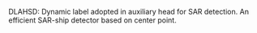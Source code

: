 DLAHSD: Dynamic label adopted in auxiliary head for SAR detection.
An efficient SAR-ship detector based on center point.
